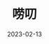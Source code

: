 ---
title: '唠叨'
url: "memos"
date: 2023-02-13
description: 'Eillen 说，你老了之后绝对是一个唠叨的老头。平常自我感觉良好，除非是酒后...。不管怎么样，那就从现在开始，随手记录些有的没得～～'
layout: memos
menu:
  main:
    name: "唠叨"
    weight: 3
---